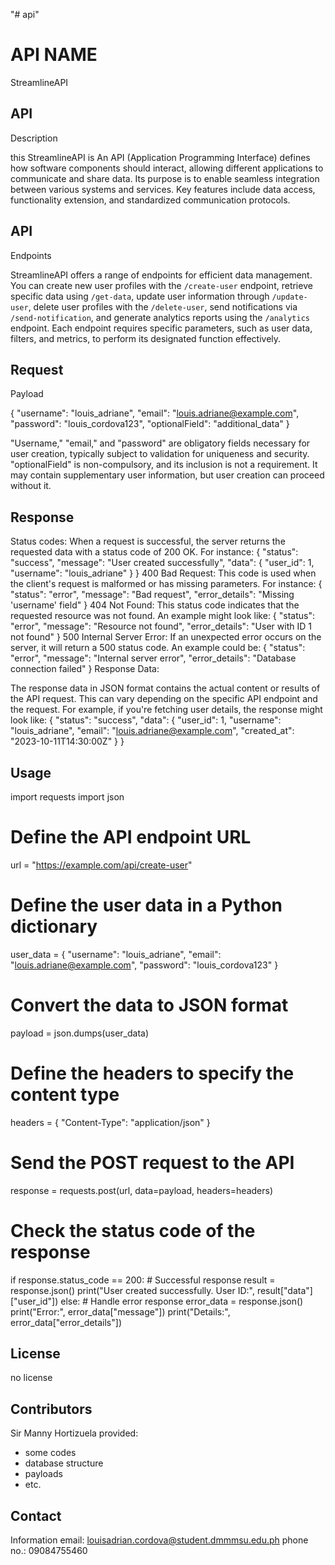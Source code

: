 "# api" 

# API NAME

StreamlineAPI

## API
Description

this StreamlineAPI is An API (Application Programming Interface) defines how software components should interact, allowing different applications to communicate and share data. Its purpose is to enable seamless integration between various systems and services. Key features include data access, functionality extension, and standardized communication protocols.

## API
Endpoints

StreamlineAPI offers a range of endpoints for efficient data management. You can create new user profiles with the `/create-user` endpoint, retrieve specific data using `/get-data`, update user information through `/update-user`, delete user profiles with the `/delete-user`, send notifications via `/send-notification`, and generate analytics reports using the `/analytics` endpoint. Each endpoint requires specific parameters, such as user data, filters, and metrics, to perform its designated function effectively.


## Request
Payload

{
  "username": "louis_adriane",
  "email": "louis.adriane@example.com",
  "password": "louis_cordova123",
  "optionalField": "additional_data"
}

"Username," "email," and "password" are obligatory fields necessary for user creation, typically subject to validation for uniqueness and security. "optionalField" is non-compulsory, and its inclusion is not a requirement. It may contain supplementary user information, but user creation can proceed without it.



## Response

Status codes:
When a request is successful, the server returns the requested data with a status code of 200 OK. For instance:
{
  "status": "success",
  "message": "User created successfully",
  "data": {
    "user_id": 1,
    "username": "louis_adriane"
  }
}
400 Bad Request: This code is used when the client's request is malformed or has missing parameters. For instance:
{
  "status": "error",
  "message": "Bad request",
  "error_details": "Missing 'username' field"
}
404 Not Found: This status code indicates that the requested resource was not found. An example might look like:
{
  "status": "error",
  "message": "Resource not found",
  "error_details": "User with ID 1 not found"
}
500 Internal Server Error: If an unexpected error occurs on the server, it will return a 500 status code. An example could be:
{
  "status": "error",
  "message": "Internal server error",
  "error_details": "Database connection failed"
}
Response Data:

The response data in JSON format contains the actual content or results of the API request. This can vary depending on the specific API endpoint and the request. For example, if you're fetching user details, the response might look like:
{
  "status": "success",
  "data": {
    "user_id": 1,
    "username": "louis_adriane",
    "email": "louis.adriane@example.com",
    "created_at": "2023-10-11T14:30:00Z"
  }
}




## Usage

import requests
import json

# Define the API endpoint URL
url = "https://example.com/api/create-user"

# Define the user data in a Python dictionary
user_data = {
    "username": "louis_adriane",
    "email": "louis.adriane@example.com",
    "password": "louis_cordova123"
}

# Convert the data to JSON format
payload = json.dumps(user_data)

# Define the headers to specify the content type
headers = {
    "Content-Type": "application/json"
}

# Send the POST request to the API
response = requests.post(url, data=payload, headers=headers)

# Check the status code of the response
if response.status_code == 200:
    # Successful response
    result = response.json()
    print("User created successfully. User ID:", result["data"]["user_id"])
else:
    # Handle error response
    error_data = response.json()
    print("Error:", error_data["message"])
    print("Details:", error_data["error_details"])


## License

no license


## Contributors

Sir Manny Hortizuela
provided:

- some codes
- database structure
- payloads
- etc.

## Contact
Information
email: louisadrian.cordova@student.dmmmsu.edu.ph
phone no.: 09084755460


